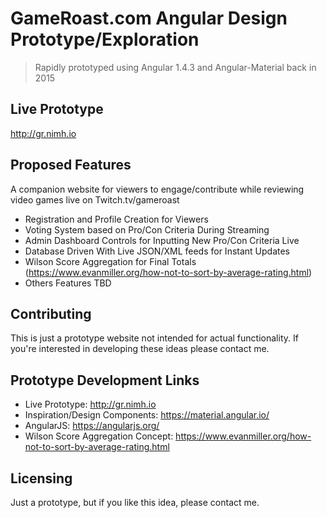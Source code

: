 # GameRoast.com Angular Design Prototype/Exploration
> Rapidly prototyped using Angular 1.4.3 and Angular-Material back in 2015

## Live Prototype

http://gr.nimh.io

## Proposed Features

A companion website for viewers to engage/contribute while reviewing video games live on Twitch.tv/gameroast
* Registration and Profile Creation for Viewers
* Voting System based on Pro/Con Criteria During Streaming
* Admin Dashboard Controls for Inputting New Pro/Con Criteria Live
* Database Driven With Live JSON/XML feeds for Instant Updates
* Wilson Score Aggregation for Final Totals (https://www.evanmiller.org/how-not-to-sort-by-average-rating.html)
* Others Features TBD

## Contributing

This is just a prototype website not intended for actual functionality. If you're interested in developing these ideas please contact me.

## Prototype Development Links

- Live Prototype: http://gr.nimh.io
- Inspiration/Design Components: https://material.angular.io/
- AngularJS: https://angularjs.org/
- Wilson Score Aggregation Concept: https://www.evanmiller.org/how-not-to-sort-by-average-rating.html

## Licensing

Just a prototype, but if you like this idea, please contact me.
